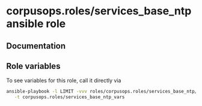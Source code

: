 # corpusops.roles/services_base_ntp ansible role
## Documentation

## Role variables
To see variables for this role, call it directly via
```bash
ansible-playbook -l LIMIT -vvv roles/corpusops.roles/services_base_ntp/role.yml \
   -t corpusops.roles/services_base_ntp_vars
```
